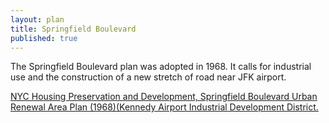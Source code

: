```yaml
---
layout: plan
title: Springfield Boulevard
published: true
---
```


The Springfield Boulevard plan was adopted in 1968. It calls for industrial use and the construction of a new stretch of road near JFK airport.

[NYC Housing Preservation and Development, Springfield Boulevard Urban Renewal Area Plan (1968)(Kennedy Airport Industrial Development District.](https://www.nyc.gov/assets/hpd/downloads/pdfs/services/springfield-boulevard-urp.pdf)
